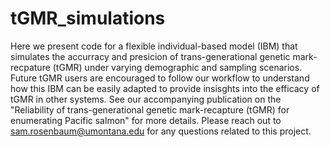 # tGMR_simulations
Here we present code for a flexible individual-based model (IBM) that simulates the accurracy and presicion of trans-generational genetic mark-recpature (tGMR) under varying demographic and sampling scenarios. Future tGMR users are encouraged to follow our workflow to understand how this IBM can be easily adapted to provide insisghts into the efficacy of tGMR in other systems. See our accompanying publication on the "Reliability of trans-generational genetic mark-recapture (tGMR) for enumerating Pacific salmon" for more details. Please reach out to sam.rosenbaum@umontana.edu for any questions related to this project.
